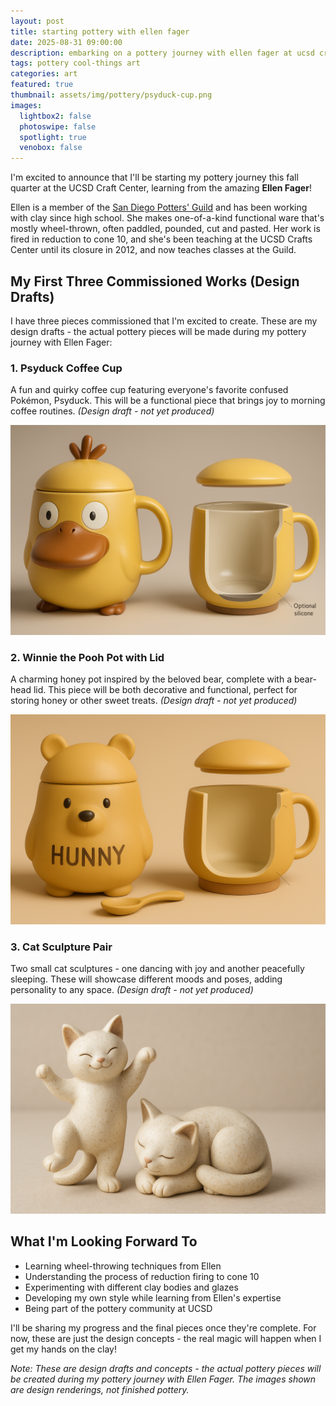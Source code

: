 ```yaml
---
layout: post
title: starting pottery with ellen fager
date: 2025-08-31 09:00:00
description: embarking on a pottery journey with ellen fager at ucsd craft center, featuring three commissioned works
tags: pottery cool-things art
categories: art
featured: true
thumbnail: assets/img/pottery/psyduck-cup.png
images:
  lightbox2: false
  photoswipe: false
  spotlight: true
  venobox: false
---
```


I'm excited to announce that I'll be starting my pottery journey this fall quarter at the UCSD Craft Center, learning from the amazing **Ellen Fager**!

Ellen is a member of the [San Diego Potters' Guild](https://www.sandiegopottersguild.org/ellen-fager.html) and has been working with clay since high school. She makes one-of-a-kind functional ware that's mostly wheel-thrown, often paddled, pounded, cut and pasted. Her work is fired in reduction to cone 10, and she's been teaching at the UCSD Crafts Center until its closure in 2012, and now teaches classes at the Guild.

## My First Three Commissioned Works (Design Drafts)

I have three pieces commissioned that I'm excited to create. These are my design drafts - the actual pottery pieces will be made during my pottery journey with Ellen Fager:

### 1. Psyduck Coffee Cup

A fun and quirky coffee cup featuring everyone's favorite confused Pokémon, Psyduck. This will be a functional piece that brings joy to morning coffee routines. _(Design draft - not yet produced)_

<div class="spotlight-group">
<a class="spotlight" href="/assets/img/pottery/psyduck-cup.png">
  <img src="/assets/img/pottery/psyduck-cup.png" alt="Psyduck Coffee Cup"/>
</a>
</div>

### 2. Winnie the Pooh Pot with Lid

A charming honey pot inspired by the beloved bear, complete with a bear-head lid. This piece will be both decorative and functional, perfect for storing honey or other sweet treats. _(Design draft - not yet produced)_

<div class="spotlight-group">
<a class="spotlight" href="/assets/img/pottery/pooh-pot.png">
  <img src="/assets/img/pottery/pooh-pot.png" alt="Winnie the Pooh Pot with Bear-Head Lid"/>
</a>
</div>

### 3. Cat Sculpture Pair

Two small cat sculptures - one dancing with joy and another peacefully sleeping. These will showcase different moods and poses, adding personality to any space. _(Design draft - not yet produced)_

<div class="spotlight-group">
<a class="spotlight" href="/assets/img/pottery/cat-sculptures.png">
  <img src="/assets/img/pottery/cat-sculptures.png" alt="Cat Sculpture Pair - Dancing and Sleeping"/>
</a>
</div>

## What I'm Looking Forward To

- Learning wheel-throwing techniques from Ellen
- Understanding the process of reduction firing to cone 10
- Experimenting with different clay bodies and glazes
- Developing my own style while learning from Ellen's expertise
- Being part of the pottery community at UCSD

I'll be sharing my progress and the final pieces once they're complete. For now, these are just the design concepts - the real magic will happen when I get my hands on the clay!

_Note: These are design drafts and concepts - the actual pottery pieces will be created during my pottery journey with Ellen Fager. The images shown are design renderings, not finished pottery._
